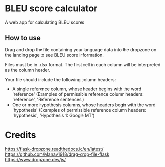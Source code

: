 # BLEU score calculator

A web app for calculating BLEU scores

## How to use

Drag and drop the file containing your language data into the dropzone on the landing page to see BLEU score information.

Files must be in .xlsx format. The first cell in each column will be interpreted as the column header.

Your file should include the following column headers:

- A single reference column, whose header begins with the word 'reference' (Examples of permissible reference column headers: 'reference', 'Reference sentences')
- One or more hypothesis columns, whose headers begin with the word 'hypothesis' (Examples of permissible reference column headers: 'hypothesis', 'Hypothesis 1: Google MT')

# Credits

https://flask-dropzone.readthedocs.io/en/latest/
https://github.com/Manav1918/drag-drop-file-flask
https://www.dropzone.dev/js/
